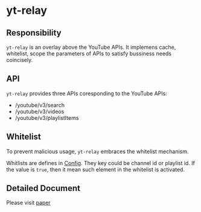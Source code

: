 # yt-relay

## Responsibility

`yt-relay` is an overlay above the YouTube APIs. It implemens cache, whitelist, scope the parameters of APIs to satisfy bussiness needs coincisely.

## API

`yt-relay` provides three APIs coresponding to the YouTube APIs:

- /youtube/v3/search
- /youtube/v3/videos
- /youtube/v3/playlistItems

## Whitelist

To prevent malicious usage, `yt-relay` embraces the whitelist mechanism.

Whitlists are defines in [Config](https://github.com/mirror-media/yt-relay/blob/f66310cdae732dcb2cc47a419755a9314fff9cf4/config/config.go#L25). They key could be channel id or playlist id. If the value is `true`, then it mean such element in the whitelist is activated.

## Detailed Document

Please visit [paper](https://paper.dropbox.com/doc/YouTube-Relay-API--BXs8b5XF~jHmLhKBbB7a8y_LAg-kTE4r0dLXThlRF2hVN5Cb)

